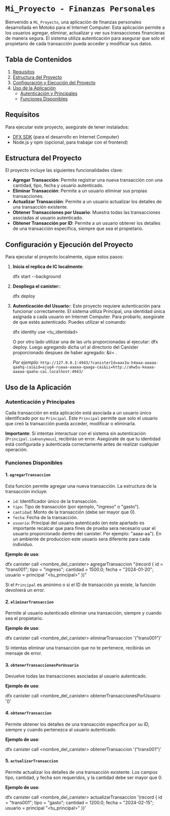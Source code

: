 # `Mi_Proyecto - Finanzas Personales`

Bienvenido a `Mi_Proyecto`, una aplicación de finanzas personales desarrollada en Motoko para el Internet Computer. Esta aplicación permite a los usuarios agregar, eliminar, actualizar y ver sus transacciones financieras de manera segura. El sistema utiliza autenticación para asegurar que solo el propietario de cada transacción pueda acceder y modificar sus datos.

## Tabla de Contenidos

1. [Requisitos](#requisitos)
2. [Estructura del Proyecto](#estructura-del-proyecto)
3. [Configuración y Ejecución del Proyecto](#configuración-y-ejecución-del-proyecto)
4. [Uso de la Aplicación](#uso-de-la-aplicación)
   - [Autenticación y Principales](#autenticación-y-principales)
   - [Funciones Disponibles](#funciones-disponibles)

## Requisitos

Para ejecutar este proyecto, asegúrate de tener instalados:

- [DFX SDK](https://internetcomputer.org/docs/current/developer-docs/setup/install) (para el desarrollo en Internet Computer)
- Node.js y npm (opcional, para trabajar con el frontend)

## Estructura del Proyecto

El proyecto incluye las siguientes funcionalidades clave:

- **Agregar Transacción**: Permite registrar una nueva transacción con una cantidad, tipo, fecha y usuario autenticado.
- **Eliminar Transacción**: Permite a un usuario eliminar sus propias transacciones.
- **Actualizar Transacción**: Permite a un usuario actualizar los detalles de una transacción existente.
- **Obtener Transacciones por Usuario**: Muestra todas las transacciones asociadas al usuario autenticado.
- **Obtener Transacción por ID**: Permite a un usuario obtener los detalles de una transacción específica, siempre que sea el propietario.

## Configuración y Ejecución del Proyecto

Para ejecutar el proyecto localmente, sigue estos pasos:

1. **Inicia el replica de IC localmente**:

   dfx start --background

2. **Despliega el canister:**:

    dfx deploy

3. **Autenticación del Usuario:**:
  Este proyecto requiere autenticación para funcionar correctamente. El sistema utiliza Principal, una identidad única asignada a cada usuario en Internet Computer. Para probarlo, asegúrate de que estés autenticado. Puedes utilizar el comando:

      dfx identity use <tu_identidad>

      O por otro lado utilizar una de las urls proporcionadas al ejecutar: dfx deploy. Luego agregando dicha url al directorio del Canister proporcionado despues de haber agregado: &ii= .

      *Por ejemplo:*
      `http://127.0.0.1:4943/?canisterId=aax3a-h4aaa-aaaaa-qaahq-cai&id=ajuq4-ruaaa-aaaaa-qaaga-cai&ii=http://ahw5u-keaaa-aaaaa-qaaha-cai.localhost:4943/`

## Uso de la Aplicación

### Autenticación y Principales

Cada transacción en esta aplicación está asociada a un usuario único identificado por su `Principal`. Este `Principal` permite que solo el usuario que creó la transacción pueda acceder, modificar o eliminarla.

**Importante**: Si intentas interactuar con el sistema sin autenticación (`Principal.isAnonymous`), recibirás un error. Asegúrate de que tu identidad está configurada y autenticada correctamente antes de realizar cualquier operación.


### Funciones Disponibles

#### 1. `agregarTransaccion`

  Esta función permite agregar una nueva transacción. La estructura de la transacción incluye:

  - `id`: Identificador único de la transacción.
  - `tipo`: Tipo de transacción (por ejemplo, "ingreso" o "gasto").
  - `cantidad`: Monto de la transacción (debe ser mayor que 0).
  - `fecha`: Fecha de la transacción.
  - `usuario`: Principal del usuario autenticado (en este apartado es importante recalcar que para fines de prueba sera necesario usar el usuario proporcionado dentro del canister. Por ejemplo: "aaaa-aa"). En un ambiente de produccion este usuario sera diferente para cada individuo.

  **Ejemplo de uso**:

  dfx canister call <nombre_del_canister> agregarTransaccion "(record { id = "trans001"; tipo = "ingreso"; cantidad = 1500.0; fecha = "2024-01-20"; usuario = principal "<tu_principal>" })"

  Si el `Principal` es anónimo o si el ID de transacción ya existe, la función devolverá un error.

#### 2. `eliminarTransaccion`

  Permite al usuario autenticado eliminar una transacción, siempre y cuando sea el propietario.

  **Ejemplo de uso**:

  dfx canister call <nombre_del_canister> eliminarTransaccion '("trans001")'

  Si intentas eliminar una transacción que no te pertenece, recibirás un mensaje de error.

#### 3. `obtenerTransaccionesPorUsuario`

  Devuelve todas las transacciones asociadas al usuario autenticado.

  **Ejemplo de uso**:

  dfx canister call <nombre_del_canister> obtenerTransaccionesPorUsuario '()'


#### 4. `obtenerTransaccion`
  Permite obtener los detalles de una transacción específica por su ID, siempre y cuando pertenezca al usuario autenticado.

  **Ejemplo de uso**:

  dfx canister call <nombre_del_canister> obtenerTransaccion '("trans001")'

#### 5. `actualizarTransaccion`
  Permite actualizar los detalles de una transacción existente. Los campos tipo, cantidad, y fecha son requeridos, y la cantidad debe ser mayor que 0.

  **Ejemplo de uso**:

  dfx canister call <nombre_del_canister> actualizarTransaccion '(record { id = "trans001"; tipo = "gasto"; cantidad = 1200.0; fecha = "2024-02-15"; usuario = principal "<tu_principal>" })'


